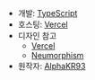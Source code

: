 - 개발: [TypeScript](https://typescriptlang.org/)
- 호스팅: [Vercel](https://vercel.com/)
- 디자인 참고
    - [Vercel](https://vercel.com/)
    - [Neumorphism](https://neumorphism.io/)
- 원작자: [AlphaKR93](https://github.com/AlphaKR93)

